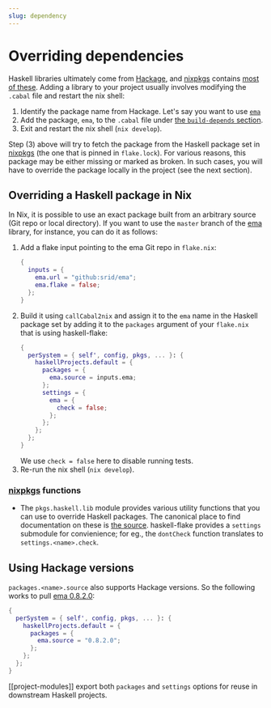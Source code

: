 ```yaml
---
slug: dependency
---
```


# Overriding dependencies

Haskell libraries ultimately come from [Hackage](https://hackage.haskell.org/), and [nixpkgs] contains [most of these](https://nixpkgs.haskell.page/). Adding a library to your project usually involves modifying the `.cabal` file and restart the nix shell:

1. Identify the package name from Hackage. Let's say you want to use [`ema`](https://hackage.haskell.org/package/ema)
2. Add the package, `ema`, to the `.cabal` file under [the `build-depends` section](https://cabal.readthedocs.io/en/3.4/cabal-package.html#pkg-field-build-depends).
3. Exit and restart the nix shell (`nix develop`). 

Step (3) above will try to fetch the package from the Haskell package set in [nixpkgs] (the one that is pinned in `flake.lock`). For various reasons, this package may be either missing or marked as broken. In such cases, you will have to override the package locally in the project (see the next section).

## Overriding a Haskell package in Nix

In Nix, it is possible to use an exact package built from an arbitrary source (Git repo or local directory). If you want to use the `master` branch of the [ema](https://hackage.haskell.org/package/ema) library, for instance, you can do it as follows:

1. Add a flake input pointing to the ema Git repo in `flake.nix`: 
    ```nix
    {
      inputs = {
        ema.url = "github:srid/ema";
        ema.flake = false;
      };
    }
    ```
1. Build it using `callCabal2nix` and assign it to the `ema` name in the Haskell package set by adding it to the `packages` argument of your `flake.nix` that is using haskell-flake:
    ```nix
    {
      perSystem = { self', config, pkgs, ... }: {
        haskellProjects.default = {
          packages = {
            ema.source = inputs.ema;
          };
          settings = {
            ema = {
              check = false;
            };
          };
        };
      };
    }
    ```
    We use `check = false` here to disable running tests.
1. Re-run the nix shell (`nix develop`).

### [nixpkgs] functions

- The `pkgs.haskell.lib` module provides various utility functions that you can use to override Haskell packages. The canonical place to find documentation on these is [the source](https://github.com/NixOS/nixpkgs/blob/master/pkgs/development/haskell-modules/lib/compose.nix). haskell-flake provides a `settings` submodule for convienience; for eg., the `dontCheck` function translates to `settings.<name>.check`.

## Using Hackage versions

`packages.<name>.source` also supports Hackage versions. So the following works to pull [ema 0.8.2.0](https://hackage.haskell.org/package/ema-0.8.2.0):

```nix
{
  perSystem = { self', config, pkgs, ... }: {
    haskellProjects.default = {
      packages = {
        ema.source = "0.8.2.0";
      };
    };
  };
}
```

[[project-modules]] export both `packages` and `settings` options for reuse in downstream Haskell projects.

[nixpkgs]: https://zero-to-nix.com/concepts/nixpkgs
